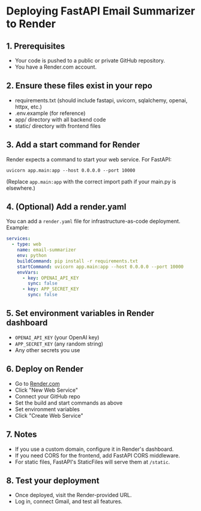 # Deploying FastAPI Email Summarizer to Render

## 1. Prerequisites
- Your code is pushed to a public or private GitHub repository.
- You have a Render.com account.

## 2. Ensure these files exist in your repo
- requirements.txt (should include fastapi, uvicorn, sqlalchemy, openai, httpx, etc.)
- .env.example (for reference)
- app/ directory with all backend code
- static/ directory with frontend files

## 3. Add a start command for Render
Render expects a command to start your web service. For FastAPI:
```
uvicorn app.main:app --host 0.0.0.0 --port 10000
```
(Replace `app.main:app` with the correct import path if your main.py is elsewhere.)

## 4. (Optional) Add a render.yaml
You can add a `render.yaml` file for infrastructure-as-code deployment. Example:
```yaml
services:
  - type: web
    name: email-summarizer
    env: python
    buildCommand: pip install -r requirements.txt
    startCommand: uvicorn app.main:app --host 0.0.0.0 --port 10000
    envVars:
      - key: OPENAI_API_KEY
        sync: false
      - key: APP_SECRET_KEY
        sync: false
```

## 5. Set environment variables in Render dashboard
- `OPENAI_API_KEY` (your OpenAI key)
- `APP_SECRET_KEY` (any random string)
- Any other secrets you use

## 6. Deploy on Render
- Go to [Render.com](https://render.com/)
- Click "New Web Service"
- Connect your GitHub repo
- Set the build and start commands as above
- Set environment variables
- Click "Create Web Service"

## 7. Notes
- If you use a custom domain, configure it in Render's dashboard.
- If you need CORS for the frontend, add FastAPI CORS middleware.
- For static files, FastAPI's StaticFiles will serve them at `/static`.

## 8. Test your deployment
- Once deployed, visit the Render-provided URL.
- Log in, connect Gmail, and test all features.
